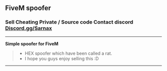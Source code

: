 ## FiveM spoofer 

### Sell Cheating Private / Source code Contact discord  [Discord.gg/Sarnax](https://discord.com/invite/sarnax) 

***

**Simple spoofer for FiveM**
> - HEX spoofer which have been called a rat.
> - I hope you guys enjoy selling this :D

***

